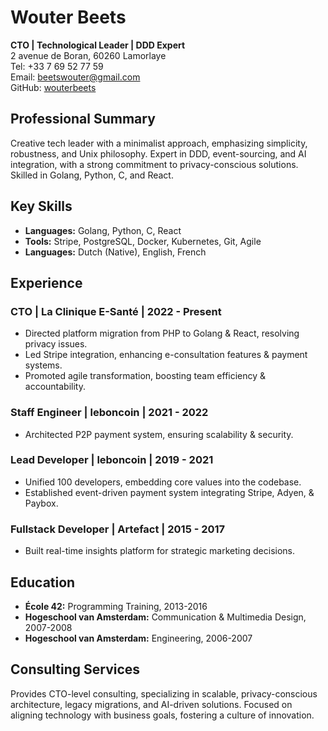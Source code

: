 
# Wouter Beets

**CTO | Technological Leader | DDD Expert**  
2 avenue de Boran, 60260 Lamorlaye  
Tel: +33 7 69 52 77 59  
Email: [beetswouter@gmail.com](mailto:beetswouter@gmail.com)  
GitHub: [wouterbeets](https://github.com/wouterbeets)  

## Professional Summary
Creative tech leader with a minimalist approach, emphasizing simplicity, robustness, and Unix philosophy. Expert in DDD, event-sourcing, and AI integration, with a strong commitment to privacy-conscious solutions. Skilled in Golang, Python, C, and React.

## Key Skills
- **Languages:** Golang, Python, C, React
- **Tools:** Stripe, PostgreSQL, Docker, Kubernetes, Git, Agile
- **Languages:** Dutch (Native), English, French

## Experience

### CTO | La Clinique E-Santé | 2022 - Present
- Directed platform migration from PHP to Golang & React, resolving privacy issues.
- Led Stripe integration, enhancing e-consultation features & payment systems.
- Promoted agile transformation, boosting team efficiency & accountability.

### Staff Engineer | leboncoin | 2021 - 2022
- Architected P2P payment system, ensuring scalability & security.

### Lead Developer | leboncoin | 2019 - 2021
- Unified 100 developers, embedding core values into the codebase.
- Established event-driven payment system integrating Stripe, Adyen, & Paybox.

### Fullstack Developer | Artefact | 2015 - 2017
- Built real-time insights platform for strategic marketing decisions.

## Education
- **École 42:** Programming Training, 2013-2016
- **Hogeschool van Amsterdam:** Communication & Multimedia Design, 2007-2008
- **Hogeschool van Amsterdam:** Engineering, 2006-2007

## Consulting Services
Provides CTO-level consulting, specializing in scalable, privacy-conscious architecture, legacy migrations, and AI-driven solutions. Focused on aligning technology with business goals, fostering a culture of innovation.
